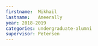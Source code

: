 ```yaml
---
firstname:  Mikhail
lastname:   Ameerally
year: 2018-2019
categories: undergraduate-alumni
supervisor: Petersen
---
```

